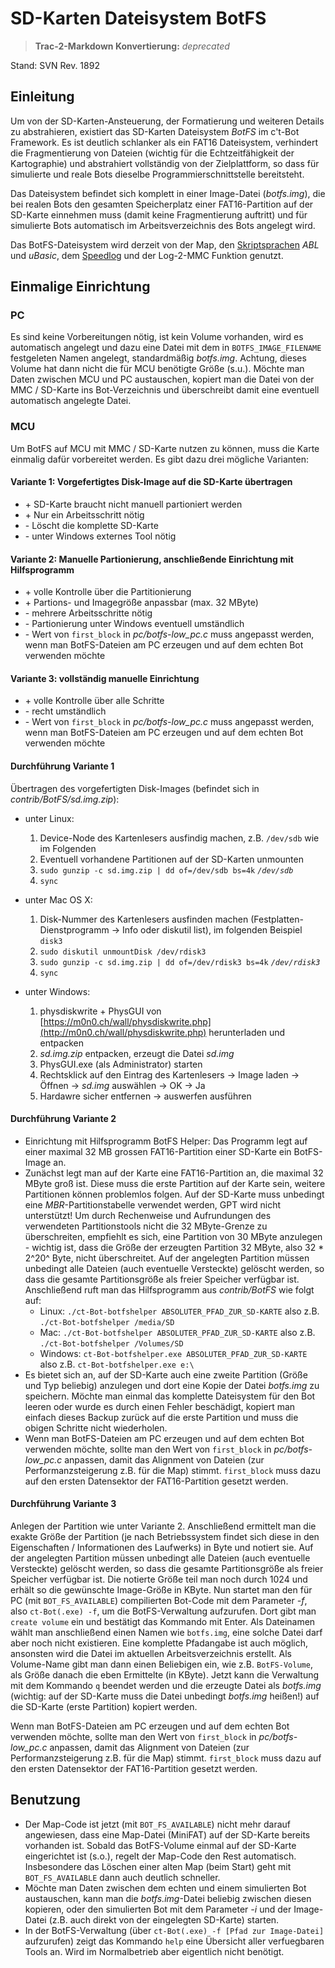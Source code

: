 # SD-Karten Dateisystem BotFS

> **Trac-2-Markdown Konvertierung:** *deprecated*

Stand: SVN Rev. 1892

## Einleitung

Um von der SD-Karten-Ansteuerung, der Formatierung und weiteren Details zu abstrahieren, existiert das SD-Karten Dateisystem *BotFS* im c't-Bot Framework. Es ist deutlich schlanker als ein FAT16 Dateisystem, verhindert die Fragmentierung von Dateien (wichtig für die Echtzeitfähigkeit der Kartographie) und abstrahiert vollständig von der Zielplattform, so dass für simulierte und reale Bots dieselbe Programmierschnittstelle bereitsteht.

Das Dateisystem befindet sich komplett in einer Image-Datei (*botfs.img*), die bei realen Bots den gesamten Speicherplatz einer FAT16-Partition auf der SD-Karte einnehmen muss (damit keine Fragmentierung auftritt) und für simulierte Bots automatisch im Arbeitsverzeichnis des Bots angelegt wird.

Das BotFS-Dateisystem wird derzeit von der Map, den [Skriptsprachen](../DokuScriptLanguages/DokuScriptLanguages.md) *ABL* und *uBasic*, dem [Speedlog](../ct-Bot-Software-Aktuatoren/ct-Bot-Software-Aktuatoren.md#Die-Logging-Funktion) und der Log-2-MMC Funktion genutzt.

## Einmalige Einrichtung

### PC

Es sind keine Vorbereitungen nötig, ist kein Volume vorhanden, wird es automatisch angelegt und dazu eine Datei mit dem in `BOTFS_IMAGE_FILENAME` festgeleten Namen angelegt, standardmäßig *botfs.img*. Achtung, dieses Volume hat dann nicht die für MCU benötigte Größe (s.u.). Möchte man Daten zwischen MCU und PC austauschen, kopiert man die Datei von der MMC / SD-Karte ins Bot-Verzeichnis und überschreibt damit eine eventuell automatisch angelegte Datei.

### MCU

Um BotFS auf MCU mit MMC / SD-Karte nutzen zu können, muss die Karte einmalig dafür vorbereitet werden. Es gibt dazu drei mögliche Varianten:

#### Variante 1: Vorgefertigtes Disk-Image auf die SD-Karte übertragen

* \+ SD-Karte braucht nicht manuell partioniert werden
* \+ Nur ein Arbeitsschritt nötig
* \- Löscht die komplette SD-Karte
* \- unter Windows externes Tool nötig

#### Variante 2: Manuelle Partionierung, anschließende Einrichtung mit Hilfsprogramm

* \+ volle Kontrolle über die Partitionierung
* \+ Partions- und Imagegröße anpassbar (max. 32 MByte)
* \- mehrere Arbeitsschritte nötig
* \- Partionierung unter Windows eventuell umständlich
* \- Wert von `first_block` in *pc/botfs-low_pc.c* muss angepasst werden, wenn man BotFS-Dateien am PC erzeugen und auf dem echten Bot verwenden möchte

#### Variante 3: vollständig manuelle Einrichtung

* \+ volle Kontrolle über alle Schritte
* \- recht umständlich
* \- Wert von `first_block` in *pc/botfs-low_pc.c* muss angepasst werden, wenn man BotFS-Dateien am PC erzeugen und auf dem echten Bot verwenden möchte

#### Durchführung Variante 1

Übertragen des vorgefertigten Disk-Images (befindet sich in *contrib/BotFS/sd.img.zip*):

* unter Linux:
  1. Device-Node des Kartenlesers ausfindig machen, z.B. `/dev/sdb` wie im Folgenden
  1. Eventuell vorhandene Partitionen auf der SD-Karten unmounten
  1. `sudo gunzip -c sd.img.zip | dd of=/dev/sdb bs=4k`
 *`/dev/sdb`*
  1. `sync`

* unter Mac OS X:
  1. Disk-Nummer des Kartenlesers ausfinden machen (Festplatten-Dienstprogramm -> Info oder diskutil list), im folgenden Beispiel `disk3`
  1. `sudo diskutil unmountDisk /dev/rdisk3`
  1. `sudo gunzip -c sd.img.zip | dd of=/dev/rdisk3 bs=4k`
 *`/dev/rdisk3`*
  1. `sync`

* unter Windows:
  1. physdiskwrite + PhysGUI von [https://m0n0.ch/wall/physdiskwrite.php](http://m0n0.ch/wall/physdiskwrite.php) herunterladen und entpacken
  1. *sd.img.zip* entpacken, erzeugt die Datei *sd.img*
  1. PhysGUI.exe (als Administrator) starten
  1. Rechtsklick auf den Eintrag des Kartenlesers -> Image laden -> Öffnen -> *sd.img* auswählen -> OK -> Ja
  1. Hardawre sicher entfernen -> auswerfen ausführen

#### Durchführung Variante 2

* Einrichtung mit Hilfsprogramm BotFS Helper: Das Programm legt auf einer maximal 32 MB grossen FAT16-Partition einer SD-Karte ein BotFS-Image an.
* Zunächst legt man auf der Karte eine FAT16-Partition an, die maximal 32 MByte groß ist. Diese muss die erste Partition auf der Karte sein, weitere Partitionen können problemlos folgen. Auf der SD-Karte muss unbedingt eine *MBR*-Partitionstabelle verwendet werden, GPT wird nicht unterstützt! Um durch Rechenweise und Aufrundungen des verwendeten Partitionstools nicht die 32 MByte-Grenze zu überschreiten, empfiehlt es sich, eine Partition von 30 MByte anzulegen - wichtig ist, dass die Größe der erzeugten Partition 32 MByte, also 32 * 2^20^ Byte, nicht überschreitet. Auf der angelegten Partition müssen unbedingt alle Dateien (auch eventuelle Versteckte) gelöscht werden, so dass die gesamte Partitionsgröße als freier Speicher verfügbar ist. Anschließend ruft man das Hilfsprogramm aus *contrib/BotFS* wie folgt auf:
  * Linux: `./ct-Bot-botfshelper ABSOLUTER_PFAD_ZUR_SD-KARTE` also z.B. `./ct-Bot-botfshelper /media/SD`
  * Mac: `./ct-Bot-botfshelper ABSOLUTER_PFAD_ZUR_SD-KARTE` also z.B. `./ct-Bot-botfshelper /Volumes/SD`
  * Windows: `ct-Bot-botfshelper.exe ABSOLUTER_PFAD_ZUR_SD-KARTE` also z.B. `ct-Bot-botfshelper.exe e:\`
* Es bietet sich an, auf der SD-Karte auch eine zweite Partition (Größe und Typ beliebig) anzulegen und dort eine Kopie der Datei *botfs.img* zu speichern. Möchte man einmal das komplette Dateisystem für den Bot leeren oder wurde es durch einen Fehler beschädigt, kopiert man einfach dieses Backup zurück auf die erste Partition und muss die obigen Schritte nicht wiederholen.
* Wenn man BotFS-Dateien am PC erzeugen und auf dem echten Bot verwenden möchte, sollte man den Wert von `first_block` in *pc/botfs-low_pc.c* anpassen, damit das Alignment von Dateien (zur Performanzsteigerung z.B. für die Map) stimmt. `first_block` muss dazu auf den ersten Datensektor der FAT16-Partition gesetzt werden.

#### Durchführung Variante 3

Anlegen der Partition wie unter Variante 2. Anschließend ermittelt man die exakte Größe der Partition (je nach Betriebssystem findet sich diese in den Eigenschaften / Informationen des Laufwerks) in Byte und notiert sie. Auf der angelegten Partition müssen unbedingt alle Dateien (auch eventuelle Versteckte) gelöscht werden, so dass die gesamte Partitionsgröße als freier Speicher verfügbar ist. Die notierte Größe teil man noch durch 1024 und erhält so die gewünschte Image-Größe in KByte. Nun startet man den für PC (mit `BOT_FS_AVAILABLE`) compilierten Bot-Code mit dem Parameter *-f*, also `ct-Bot(.exe) -f`, um die BotFS-Verwaltung aufzurufen. Dort gibt man `create volume` ein und bestätigt das Kommando mit Enter. Als Dateinamen wählt man anschließend einen Namen wie `botfs.img`, eine solche Datei darf aber noch nicht existieren.  Eine komplette Pfadangabe ist auch möglich, ansonsten wird die Datei im aktuellen Arbeitsverzeichnis erstellt. Als Volume-Name gibt man dann einen Beliebigen ein, wie z.B. `BotFS-Volume`, als Größe danach die eben Ermittelte (in KByte). Jetzt kann die Verwaltung mit dem Kommando `q` beendet werden und die erzeugte Datei als *botfs.img* (wichtig: auf der SD-Karte muss die Datei unbedingt *botfs.img* heißen!) auf die SD-Karte (erste Partition) kopiert werden.

Wenn man BotFS-Dateien am PC erzeugen und auf dem echten Bot verwenden möchte, sollte man den Wert von `first_block` in *pc/botfs-low_pc.c* anpassen, damit das Alignment von Dateien (zur Performanzsteigerung z.B. für die Map) stimmt. `first_block` muss dazu auf den ersten Datensektor der FAT16-Partition gesetzt werden.

## Benutzung

* Der Map-Code ist jetzt (mit `BOT_FS_AVAILABLE`) nicht mehr darauf angewiesen, dass eine Map-Datei (MiniFAT) auf der SD-Karte bereits vorhanden ist. Sobald das BotFS-Volume einmal auf der SD-Karte eingerichtet ist (s.o.), regelt der Map-Code den Rest automatisch. Insbesondere das Löschen einer alten Map (beim Start) geht mit `BOT_FS_AVAILABLE` dann auch deutlich schneller.
* Möchte man Daten zwischen dem echten und einem simulierten Bot austauschen, kann man die *botfs.img*-Datei beliebig zwischen diesen kopieren, oder den simulierten Bot mit dem Parameter *-i* und der Image-Datei (z.B. auch direkt von der eingelegten SD-Karte) starten.
* In der BotFS-Verwaltung (über `ct-Bot(.exe) -f [Pfad zur Image-Datei]` aufzurufen) zeigt das Kommando `help` eine Übersicht aller verfuegbaren Tools an. Wird im Normalbetrieb aber eigentlich nicht benötigt.
